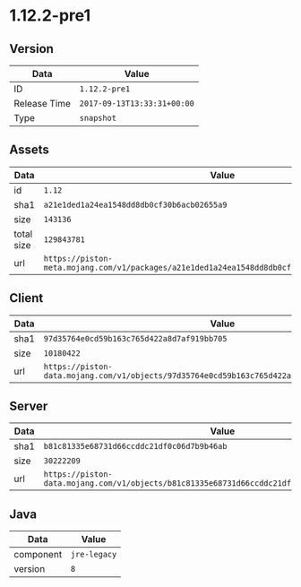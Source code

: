 # 1.12.2-pre1

## Version

|**Data**        | **Value**                 |
|----------------|-------------------------|
| ID   | ```1.12.2-pre1```   |
| Release Time   | ```2017-09-13T13:33:31+00:00```   |
| Type   | ```snapshot```   |

## Assets

|**Data**        | **Value**                 |
|----------------|-------------------------|
| id   | ```1.12```   |
| sha1   | ```a21e1ded1a24ea1548dd8db0cf30b6acb02655a9```   |
| size   | ```143136```   |
| total size  | ```129843781```  |
| url       | ```https://piston-meta.mojang.com/v1/packages/a21e1ded1a24ea1548dd8db0cf30b6acb02655a9/1.12.json``` |

## Client

|**Data**        | **Value**                 |
|----------------|-------------------------|
| sha1   | ```97d35764e0cd59b163c765d422a8d7af919bb705```   |
| size   | ```10180422```   |
| url       | ```https://piston-data.mojang.com/v1/objects/97d35764e0cd59b163c765d422a8d7af919bb705/client.jar``` |

## Server

|**Data**        | **Value**                 |
|----------------|-------------------------|
| sha1   | ```b81c81335e68731d66ccddc21df0c06d7b9b46ab```   |
| size   | ```30222209```   |
| url       | ```https://piston-data.mojang.com/v1/objects/b81c81335e68731d66ccddc21df0c06d7b9b46ab/server.jar``` |

## Java

|**Data**        | **Value**                 |
|----------------|-------------------------|
| component   | ```jre-legacy```   |
| version   | ```8```   |